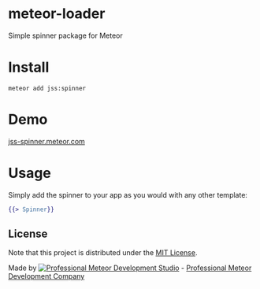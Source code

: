 # meteor-loader
Simple spinner package for Meteor

# Install

`meteor add jss:spinner`

# Demo

[jss-spinner.meteor.com](http://jss-spinner.meteor.com/)

# Usage

Simply add the spinner to your app as you would with any other template:

```handlebars
{{> Spinner}}
```

## License
Note that this project is distributed under the [MIT License](LICENSE).

Made by [![Professional Meteor Development Studio](http://s30.postimg.org/jfno1g71p/jss_xs.png)](https://jssolutionsdev.com) - [Professional Meteor Development Company](https://jssolutionsdev.com)
